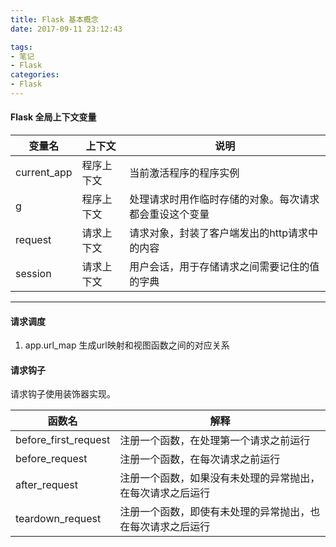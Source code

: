 ```yaml
---
title: Flask 基本概念
date: 2017-09-11 23:12:43

tags: 
- 笔记
- Flask
categories: 
- Flask
---
```


#### Flask 全局上下文变量

 变量名 | 上下文 |说明
---|---|---
current_app | 程序上下文 | 当前激活程序的程序实例
g | 程序上下文 | 处理请求时用作临时存储的对象。每次请求都会重设这个变量
request|请求上下文|请求对象，封装了客户端发出的http请求中的内容
session|请求上下文|用户会话，用于存储请求之间需要记住的值的字典



---
#### 请求调度
1. app.url_map
生成url映射和视图函数之间的对应关系
#### 请求钩子
请求钩子使用装饰器实现。

函数名 | 解释
--- | ---
before_first_request| 注册一个函数，在处理第一个请求之前运行
before_request | 注册一个函数，在每次请求之前运行
after_request | 注册一个函数，如果没有未处理的异常抛出，在每次请求之后运行
teardown_request|注册一个函数，即使有未处理的异常抛出，也在每次请求之后运行



